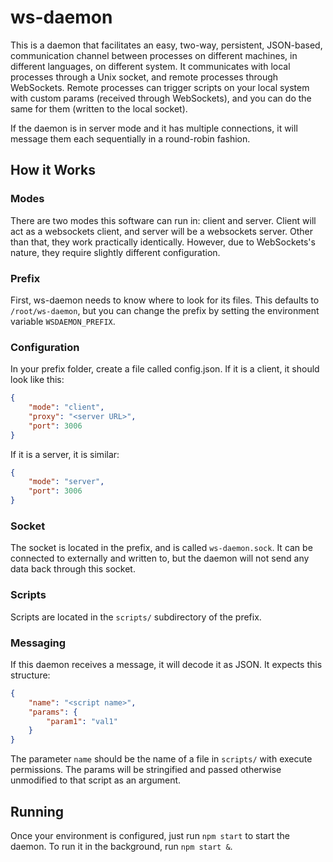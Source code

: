 # ws-daemon

This is a daemon that facilitates an easy, two-way, persistent, JSON-based, communication channel between processes on different machines, in different languages, on different system. It communicates with local processes through a Unix socket, and remote processes through WebSockets. Remote processes can trigger scripts on your local system with custom params (received through WebSockets), and you can do the same for them (written to the local socket).

If the daemon is in server mode and it has multiple connections, it will message them each sequentially in a round-robin fashion.

## How it Works

### Modes

There are two modes this software can run in: client and server. Client will act as a websockets client, and server will be a websockets server. Other than that, they work practically identically. However, due to WebSockets's nature, they require slightly different configuration.

### Prefix

First, ws-daemon needs to know where to look for its files. This defaults to `/root/ws-daemon`, but you can change the prefix by setting the environment variable `WSDAEMON_PREFIX`.

### Configuration

In your prefix folder, create a file called config.json. If it is a client, it should look like this:

```json
{
    "mode": "client",
    "proxy": "<server URL>",
    "port": 3006
}
```

If it is a server, it is similar:

```json
{
    "mode": "server",
    "port": 3006
}
```

### Socket

The socket is located in the prefix, and is called `ws-daemon.sock`. It can be connected to externally and written to, but the daemon will not send any data back through this socket.

### Scripts

Scripts are located in the `scripts/` subdirectory of the prefix.

### Messaging

If this daemon receives a message, it will decode it as JSON. It expects this structure:

```json
{
    "name": "<script name>",
    "params": {
        "param1": "val1"
    }
}
```

The parameter `name` should be the name of a file in `scripts/` with execute permissions. The params will be stringified and passed otherwise unmodified to that script as an argument.

## Running

Once your environment is configured, just run `npm start` to start the daemon. To run it in the background, run `npm start &`.
